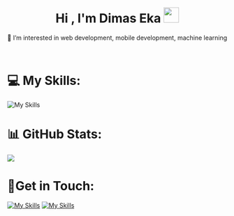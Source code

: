 <h1 align="center"><b>Hi , I'm Dimas Eka </b><img src="https://media.giphy.com/media/hvRJCLFzcasrR4ia7z/giphy.gif" width="35"></h1>

<p>👀 I’m interested in web development, mobile development, machine learning</p>

</br>

# 💻 My Skills:
![My Skills](https://skillicons.dev/icons?i=html,css,js,tailwind,react,vue,express,firebase,sklearn,tensorflow)

# 📊 GitHub Stats:
![](https://github-readme-stats.vercel.app/api/top-langs/?username=masdimaseka&theme=dark&hide_border=false&include_all_commits=false&count_private=false&layout=compact) </br>

# 🚀Get in Touch:
[![My Skills](https://skillicons.dev/icons?i=linkedin)](https://www.linkedin.com/in/dimas-eka) [![My Skills](https://skillicons.dev/icons?i=instagram)](https://www.instagram.com/masdimaseka)
<!-- Proudly created with GPRM ( https://gprm.itsvg.in ) -->

<!---
masdimaseka is a ✨ special ✨ repository because its `README.md` (this file) appears on your GitHub profile.
You can click the Preview link to take a look at your changes.
--->
